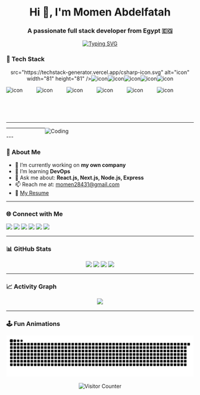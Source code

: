 <h1 align="center">Hi 👋, I'm Momen Abdelfatah</h1>
<h3 align="center">A passionate full stack developer from Egypt 🇪🇬</h3>

<p align="center">
  <a href="https://github.com/momenmabdelfatah" target="_blank">
    <img src="https://readme-typing-svg.herokuapp.com?font=Fira+Code&size=22&duration=3000&pause=1000&color=00F75F&center=true&vCenter=true&width=500&lines=Full+Stack+Developer;React.js+Specialist;Node.js+Enthusiast;Open+Source+Lover;Freelancer+Programmer" alt="Typing SVG" />
  </a>
</p>



### 🧰 Tech Stack

<p align="center">
        src="https://techstack-generator.vercel.app/csharp-icon.svg" alt="icon" width="81" height="81" /><img
      src="https://techstack-generator.vercel.app/cpp-icon.svg" alt="icon" width="81" height="81" /><img
      src="https://techstack-generator.vercel.app/js-icon.svg" alt="icon" width="81" height="81" /><img
      src="https://techstack-generator.vercel.app/ts-icon.svg" alt="icon" width="81" height="81" /><img
      src="https://techstack-generator.vercel.app/rescript-icon.svg" alt="icon" width="81" height="81" /><img
      src="https://techstack-generator.vercel.app/react-icon.svg" alt="icon" width="81" height="81" /></div>
  <div style="display: flex; align-items: flex-start;"><img src="https://techstack-generator.vercel.app/python-icon.svg"
      alt="icon" width="81" height="81" /><img src="https://techstack-generator.vercel.app/github-icon.svg" alt="icon"
      width="81" height="81" /><img src="https://techstack-generator.vercel.app/mysql-icon.svg" alt="icon" width="81"
      height="81" /><img src="https://techstack-generator.vercel.app/raspberrypi-icon.svg" alt="icon" width="81"
      height="81" /><img src="https://techstack-generator.vercel.app/java-icon.svg" alt="icon" width="81"
      height="81" /><img src="https://techstack-generator.vercel.app/docker-icon.svg" alt="icon" width="81"
      height="81" /></div>
</p>


---

<img align="right" alt="Coding" width="400" src="https://user-images.githubusercontent.com/74038190/229223263-cf2e4b07-2615-4f87-9c38-e37600f8381a.gif" />

---

<p align="left">
---

### 🧠 About Me

- 🔭 I’m currently working on **my own company**
- 🌱 I’m learning **DevOps**
- 💬 Ask me about: **React.js, Next.js, Node.js, Express**
- 📫 Reach me at: [momen28431@gmail.com](mailto:momen28431@gmail.com)
- 📄 [My Resume](https://momenmabdelfatah.github.io/Resume/)

---
</p>


### 🌐 Connect with Me

<p align="left">
  <a href="https://discord.com/users/.beka" target="_blank"><img src="https://img.shields.io/badge/Discord-7289DA?style=for-the-badge&logo=discord&logoColor=white" /></a>
  <a href="https://www.facebook.com/momen" target="_blank"><img src="https://img.shields.io/badge/Facebook-1877F2?style=for-the-badge&logo=facebook&logoColor=white" /></a>
  <a href="https://www.github.com/momenmabdelfatah" target="_blank"><img src="https://img.shields.io/badge/GitHub-171515?style=for-the-badge&logo=github&logoColor=white" /></a>
  <a href="http://www.instagram.com/momen" target="_blank"><img src="https://img.shields.io/badge/Instagram-E4405F?style=for-the-badge&logo=instagram&logoColor=white" /></a>
  <a href="https://www.stackoverflow.com/users/momen" target="_blank"><img src="https://img.shields.io/badge/StackOverflow-FE7A16?style=for-the-badge&logo=stackoverflow&logoColor=white" /></a>
  <a href="https://www.x.com/mo2abdelfatah" target="_blank"><img src="https://img.shields.io/badge/X-000000?style=for-the-badge&logo=twitter&logoColor=white" /></a>
</p>

---

### 📊 GitHub Stats

<p align="center">
  <img src="https://github-readme-stats.vercel.app/api/top-langs?username=momenmabdelfatah&layout=compact&theme=dracula&hide_border=true" height="150" />
  <img src="https://github-readme-stats.vercel.app/api?username=momenmabdelfatah&show_icons=true&theme=dracula&hide_border=true" height="150" />
  <img src="https://streak-stats.demolab.com?user=momenmabdelfatah&theme=dracula&hide_border=true" height="150" />
  <img src="https://github-profile-trophy.vercel.app/?username=momenmabdelfatah&theme=dracula&row=1&column=6&no-bg=true&no-frame=true" height="150" />
</p>

---

### 📈 Activity Graph

<p align="center">
  <img src="https://github-readme-activity-graph.vercel.app/graph?username=momenmabdelfatah&theme=react-dark&area=true&hide_border=true" height="300" />
</p>

---

### 🕹️ Fun Animations

<p align="center">
  <img src="https://github.com/7oSkaaa/7oSkaaa/blob/output/github-contribution-grid-snake.svg" alt="Snake animation" />
</p>

<p align="center">
  <img src="https://profile-counter.glitch.me/momenmabdelfatah/count.svg?" alt="Visitor Counter" />
</p>
